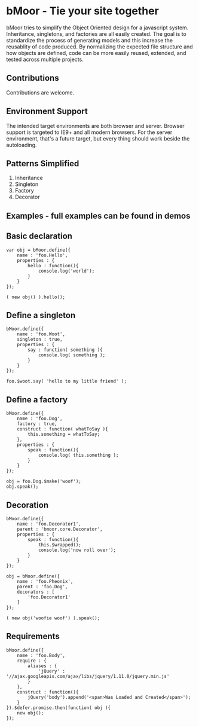 bMoor - Tie your site together
==================================================

bMoor tries to simplify the Object Oriented design for a javascript system.  Inheritance, singletons, and factories are all easily created.  The goal is to standardize the process of generating models and this increase the reusablity of code produced.  By normalizing the expected file structure and how objects are defined, code can be more easily reused, extended, and tested across multiple projects.

Contributions
--------------------------------------------------

Contributions are welcome.

Environment Support
--------------------------------------------------

The intended target environments are both browser and server.  Browser support is targeted to IE9+ and all modern browsers.  For the server environment, that's a future target, but every thing should work beside the autoloading.

Patterns Simplified
--------------------------------------------------

1. Inheritance
2. Singleton
3. Factory
4. Decorator

Examples - full examples can be found in demos
--------------------------------------------------

## Basic declaration	
	var obj = bMoor.define({
		name : 'foo.Hello',
		properties : {
			hello : function(){ 
				console.log('world'); 
			}
		}
	});

	( new obj() ).hello();

## Define a singleton
	bMoor.define({
		name : 'foo.Woot',
		singleton : true,
		properties : {
			say : function( something ){ 
				console.log( something ); 
			}
		}
	});

	foo.$woot.say( 'hello to my little friend' );

## Define a factory
	bMoor.define({
		name : 'foo.Dog',
		factory : true,
		construct : function( whatToSay ){
			this.something = whatToSay;
		},
		properties : {
			speak : function(){ 
				console.log( this.something ); 
			}
		}
	});

	obj = foo.Dog.$make('woof');
	obj.speak();

## Decoration
	bMoor.define({
		name : 'foo.Decorator1',
		parent : 'bmoor.core.Decorator',
		properties : {
			speak : function(){
				this.$wrapped();
				console.log('now roll over');
			}
		} 
	});

	obj = bMoor.define({
		name : 'foo.Pheonix',
		parent : 'foo.Dog',
		decorators : [
			'foo.Decorator1'
		]
	});

	( new obj('woofie woof') ).speak();

## Requirements
	bMoor.define({
		name : 'foo.Body',
		require : {
			aliases : {
				'jQuery' : '//ajax.googleapis.com/ajax/libs/jquery/1.11.0/jquery.min.js'
			}
		},
		construct : function(){
			jQuery('body').append('<span>Was Loaded and Created</span>');
		}
	}).$defer.promise.then(function( obj ){
		new obj();
	});

